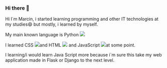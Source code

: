 ### Hi there 👋


<!-- **ycine/ycine** is a ✨ _special_ ✨ repository because its `README.md` (this file) appears on your GitHub profile. -->


 Hi I`m Marcin, i started learning programming and other IT technologies at my studies😄 but mostly, i learned by myself.
 
 My main known language is Python <img src="https://cdn-icons-png.flaticon.com/512/5968/5968350.png" >

 I learned CSS  <img src="https://cdn-icons-png.flaticon.com/512/732/732190.png" >and HTML <img src="https://cdn-icons-png.flaticon.com/512/174/174854.png" > and JavaScript  <img src="https://cdn-icons-png.flaticon.com/512/5968/5968292.png" >at some point.
 
 I learning/i would learn Java Script more because i`m sure this take my web application made in Flask or Django to the next level.
 
